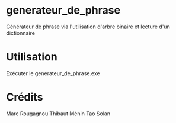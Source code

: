# generateur_de_phrase
Générateur de phrase via l'utilisation d'arbre binaire et lecture d'un dictionnaire

# Utilisation
Exécuter le generateur_de_phrase.exe

# Crédits
Marc Rougagnou
Thibaut Ménin
Tao Solan